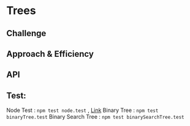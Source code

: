 # Trees
<!-- Short summary or background information -->

## Challenge
<!-- Description of the challenge -->

## Approach & Efficiency
<!-- What approach did you take? Why? What is the Big O space/time for this approach? -->

## API
<!-- Description of each method publicly available in each of your trees -->

## Test:
Node Test : `npm test node.test` , [Link](node.test.js)
Binary Tree : `npm test binaryTree.test` 
Binary Search Tree : `npm test binarySearchTree.test`